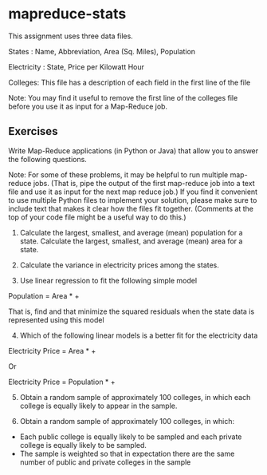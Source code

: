 # mapreduce-stats

This assignment uses three data files.

States :  Name, Abbreviation, Area (Sq. Miles), Population

Electricity : State, Price per Kilowatt Hour

Colleges: This file has a description of each field in the first line of the file

Note: You may find it useful to remove the first line of the colleges file before you use it as input
for a Map-Reduce job.

## Exercises

Write Map-Reduce applications (in Python or Java) that allow you to answer the following
questions.

Note: For some of these problems, it may be helpful to run multiple map-reduce jobs. (That is, pipe the output of the first map-reduce job into a text file and use it as input for the next map reduce job.) If you find it convenient to use multiple Python files to implement your solution, please make sure to include text that makes it clear how the files fit together. (Comments at the top of your code file might be a useful way to do this.)

1. Calculate the largest, smallest, and average (mean) population for a state. Calculate the largest, smallest, and average (mean) area for a state.

2. Calculate the variance in electricity prices among the states.

3. Use linear regression to fit the following simple model

Population = Area * <alpha> + <beta>
  
That is, find <alpha> and <beta> that minimize the squared residuals when the state data is represented using this model

4. Which of the following linear models is a better fit for the electricity data

  Electricity Price = Area * <alpha> + <beta>
  
Or

  Electricity Price = Population * <alpha> + <beta>

5. Obtain a random sample of approximately 100 colleges, in which each college is equally likely to appear in the sample.

6. Obtain a random sample of approximately 100 colleges, in which:

- Each public college is equally likely to be sampled and each private college is equally likely to be sampled.
- The sample is weighted so that in expectation there are the same number of public and private colleges in the sample
